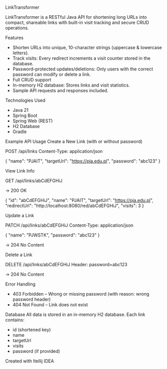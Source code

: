 LinkTransformer

LinkTransformer is a RESTful Java API for shortening long URLs into compact, shareable links with built-in visit tracking and secure CRUD operations.

Features
* Shorten URLs into unique, 10-character strings (uppercase & lowercase letters).
* Track visits: Every redirect increments a visit counter stored in the database.
* Password-protected updates/deletions: Only users with the correct password can modify or delete a link.
* Full CRUD support
* In-memory H2 database: Stores links and visit statistics.
* Sample API requests and responses included.

Technologies Used
* Java 21
* Spring Boot
* Spring Web (REST)
* H2 Database
* Gradle

Example API Usage
Create a New Link (with or without password)

POST /api/links
Content-Type: application/json

{
  "name": "PJAIT",
  "targetUrl": "https://pja.edu.pl",
  "password": "abc123"
}


View Link Info

GET /api/links/abCdEFGHiJ

→ 200 OK

{
  "id": "abCdEFGHiJ",
  "name": "PJAIT",
  "targetUrl": "https://pja.edu.pl",
  "redirectUrl": "http://localhost:8080/red/abCdEFGHiJ",
  "visits": 3
}


Update a Link

PATCH /api/links/abCdEFGHiJ
Content-Type: application/json

{
  "name": "PJWSTK",
  "password": "abc123"
}

→ 204 No Content


Delete a Link

DELETE /api/links/abCdEFGHiJ
Header: password=abc123

→ 204 No Content

Error Handling
* 403 Forbidden – Wrong or missing password (with reason: wrong password header)
* 404 Not Found – Link does not exist


Database
All data is stored in an in-memory H2 database. Each link contains:
* id (shortened key)
* name
* targetUrl
* visits
* password (if provided)


Created with Itellij IDEA



